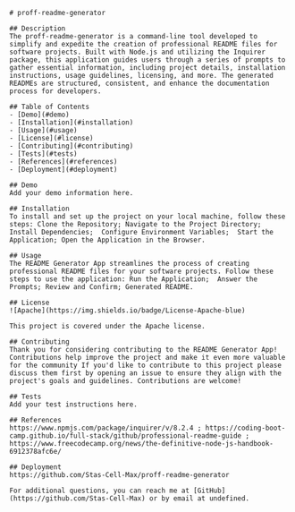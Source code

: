 
    # proff-readme-generator
    
    ## Description
    The proff-readme-generator is a command-line tool developed to simplify and expedite the creation of professional README files for software projects. Built with Node.js and utilizing the Inquirer package, this application guides users through a series of prompts to gather essential information, including project details, installation instructions, usage guidelines, licensing, and more. The generated READMEs are structured, consistent, and enhance the documentation process for developers.
    
    ## Table of Contents
    - [Demo](#demo)
    - [Installation](#installation)
    - [Usage](#usage)
    - [License](#license)
    - [Contributing](#contributing)
    - [Tests](#tests)
    - [References](#references)
    - [Deployment](#deployment)
    
    ## Demo
    Add your demo information here.
    
    ## Installation
    To install and set up the project on your local machine, follow these steps: Clone the Repository; Navigate to the Project Directory; Install Dependencies;  Configure Environment Variables;  Start the Application; Open the Application in the Browser.
    
    ## Usage
    The README Generator App streamlines the process of creating professional README files for your software projects. Follow these steps to use the application: Run the Application;  Answer the Prompts; Review and Confirm; Generated README.
    
    ## License
    ![Apache](https://img.shields.io/badge/License-Apache-blue)
    
    This project is covered under the Apache license.
    
    ## Contributing
    Thank you for considering contributing to the README Generator App! Contributions help improve the project and make it even more valuable for the community If you'd like to contribute to this project please discuss them first by opening an issue to ensure they align with the project's goals and guidelines. Contributions are welcome!
    
    ## Tests
    Add your test instructions here.
    
    ## References
    https://www.npmjs.com/package/inquirer/v/8.2.4 ; https://coding-boot-camp.github.io/full-stack/github/professional-readme-guide ; https://www.freecodecamp.org/news/the-definitive-node-js-handbook-6912378afc6e/
    
    ## Deployment
    https://github.com/Stas-Cell-Max/proff-readme-generator
    
    For additional questions, you can reach me at [GitHub](https://github.com/Stas-Cell-Max) or by email at undefined.
      